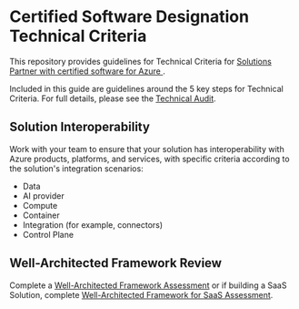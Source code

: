 # Certified Software Designation Technical Criteria

This repository provides guidelines for Technical Criteria for [Solutions Partner with certified software for Azure ](https://learn.microsoft.com/en-us/partner-center/referrals/solutions-partner-certified-software-solution-area#requirements-for-azure).

Included in this guide are guidelines around the 5 key steps for Technical Criteria.  For full details, please see the [Technical Audit](https://aka.ms/Certifiedsoftware_audit_Azure).

## Solution Interoperability

Work with your team to ensure that your solution has interoperability with Azure products, platforms, and services, with specific criteria according to the solution's integration scenarios:
- Data
- AI provider
- Compute
- Container
- Integration (for example, connectors)
- Control Plane 

## Well-Architected Framework Review
Complete a [Well-Architected Framework Assessment](https://learn.microsoft.com/en-us/assessments/azure-architecture-review/) or if building a SaaS Solution, complete [Well-Architected Framework for SaaS Assessment](https://learn.microsoft.com/en-us/azure/well-architected/saas/assessment).
